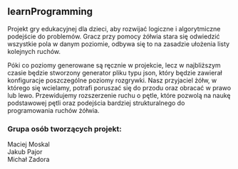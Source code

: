 ## learnProgramming
Projekt gry edukacyjnej dla dzieci, aby rozwijać logiczne i algorytmiczne podejście do problemów. Gracz przy pomocy żółwia stara się odwiedzić wszystkie pola w danym poziomie, odbywa się to na zasadzie ułożenia listy kolejnych ruchów.
  
Póki co poziomy generowane są ręcznie w projekcie, lecz w najbliższym czasie będzie stworzony generator pliku typu json, który będzie zawierał konfiguracje poszczególne poziomy rozgrywki. Nasz przyjaciel żółw, w którego się wcielamy, potrafi poruszać się do przodu oraz obracać w prawo lub lewo. Przewidujemy rozszerzenie ruchu o pętle, które pozwolą na naukę podstawowej pętli oraz podejścia bardziej strukturalnego do programowania ruchów żółwia.

### Grupa osób tworzących projekt:

Maciej Moskal  
Jakub Pajor  
Michał Zadora
